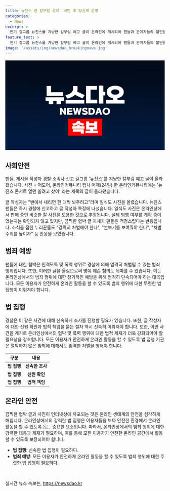 ```yaml
---
title: 뉴진스 밴 칼부림 경악  내린 후 당신의 운명
categories:
  - News
excerpt: >
  인기 걸그룹 뉴진스를 겨냥한 칼부림 예고 글이 온라인에 게시되어 팬들과 관계자들의 불안을 증폭시켰습니다. 글은 콘서트장에서의 카메라와 일식도 사진을 함께 올리며 끔찍한 협박을 담고 있었으며, 팬들과 누리꾼들은 이에 대한 강력한 처벌을 요구했습니다. 계획된 범행인지는 확인되지 않았지만, 사람들은 예방적 조치와 강력한 대응을 요구하는 분위기입니다.
feature_text: >
  인기 걸그룹 뉴진스를 겨냥한 칼부림 예고 글이 온라인에 게시되어 팬들과 관계자들의 불안을 증폭시켰습니다. 글은 콘서트장에서의 카메라와 일식도 사진을 함께 올리며 끔찍한 협박을 담고 있었으며, 팬들과 누리꾼들은 이에 대한 강력한 처벌을 요구했습니다. 계획된 범행인지는 확인되지 않았지만, 사람들은 예방적 조치와 강력한 대응을 요구하는 분위기입니다.
image: '/assets/img/newsdao_breakingnews.jpg'
---
```


<p><img src="/assets/img/newsdao_breakingnews.jpg" alt="koreaapp 속보" /></p>

<h2 data-ke-size="size26">사회안전</h2>

<p data-ke-size="size16">팬들, 게시물 작성자 경찰·소속사 신고 걸그룹 '뉴진스'를 겨냥한 칼부림 예고 글이 올라왔습니다. 사진 = 어도어, 온라인커뮤니티 캡처 어제(24일) 한 온라인커뮤니티에는 '뉴진스 콘서트 열면 쓸려고 샀어' 라는 제목의 글이 올라왔습니다.</p>

<p data-ke-size="size16">글 작성자는 "밴에서 내리면 한 대씩 놔주려고"라며 일식도 사진을 올렸습니다. 뉴진스 팬들은 즉시 경찰에 신고하고 글 작성자 특정에 나섰습니다. 일식도 사진은 온라인상에서 판매 중인 비슷한 칼 사진을 도용한 것으로 추정됩니다. 실제 범행 여부를 계획 중이었는지는 확인되지 않고 있지만, 끔찍한 협박 글 자체가 팬들은 걱정스럽다는 반응입니다. 소식을 접한 누리꾼들도 "강력히 처벌해야 한다", "본보기를 보여줘야 한다", "처벌 수위를 높이자" 등 반응을 보였습니다.</p>

<h2 data-ke-size="size26">범죄 예방</h2>

<p data-ke-size="size16">팬들에 대한 협박은 인격모독 및 폭력 행위로 경찰에 의해 엄격히 처벌될 수 있는 범죄 행위입니다. 또한, 이러한 글을 올림으로써 명예 훼손 혐의도 뒤따를 수 있습니다. 이는 온라인상에서의 범죄 행위에 대한 장기적인 예방을 위해 엄격히 단속되어야 하는 대목입니다. 모든 이용자가 안전하게 온라인 활동을 할 수 있도록 범죄 행위에 대한 뚜렷한 법 집행이 이뤄져야 합니다.</p>

<h2 data-ke-size="size26">법 집행</h2>

<p data-ke-size="size16">경찰은 이 같은 사건에 대해 신속하게 조사를 진행할 필요가 있습니다. 또한, 글 작성자에 대한 신원 확인과 법적 책임을 묻는 절차 역시 신속히 이뤄져야 합니다. 또한, 이번 사건을 계기로 온라인상에서의 협박 및 폭력 행위에 대한 법적 제재가 더욱 강화되어야 할 필요성을 강조합니다. 모든 이용자가 안전하게 온라인 활동을 할 수 있도록 법 집행 기관은 열악하지 않은 범죄에 대해서도 엄격한 처벌을 행해야 합니다.</p>

<table>
  <thead>
    <tr>
      <th scope="col"><b>구분</b></th>
      <th scope="col"><b>내용</b></th>
    </tr>
  </thead>
  <tbody>
    <tr>
      <td><b>법 집행</b></td>
      <td style="text-align: center; height: 17px;"><b>신속한 조사</b></td>
    </tr>
    <tr>
      <td><b>법 집행</b></td>
      <td style="text-align: center; height: 17px;"><b>신원 확인</b></td>
    </tr>
    <tr>
      <td><b>법 집행</b></td>
      <td style="text-align: center; height: 17px;"><b>법적 책임</b></td>
    </tr>
  </tbody>
</table>

<h2 data-ke-size="size26">온라인 안전</h2>

<p data-ke-size="size16">끔찍한 협박 글과 사진이 인터넷상에 유포되는 것은 온라인 생태계의 안전을 심각하게 해칩니다. 온라인상에서의 강력한 법 집행은 이용자들을 보다 안전한 환경에서 온라인 활동을 할 수 있도록 돕는 중요한 요소입니다. 따라서, 온라인상에서의 범죄 행위에 대한 강력한 대응과 제재가 필요하며, 이를 통해 모든 이용자가 안전한 온라인 공간에서 활동할 수 있도록 보장되어야 합니다.</p>

<ul>
  <li><b>법 집행</b>: 신속한 법 집행이 필요하다.</li>
  <li><b>범죄 예방</b>: 모든 이용자가 안전하게 온라인 활동을 할 수 있도록 범죄 행위에 대한 뚜렷한 법 집행이 필요하다.</li>
</ul>

<p data-ke-size="size16">&nbsp;</p>
실시간 뉴스 속보는, <a href="https://newsdao.kr" rel="dofollow">https://newsdao.kr</a>


